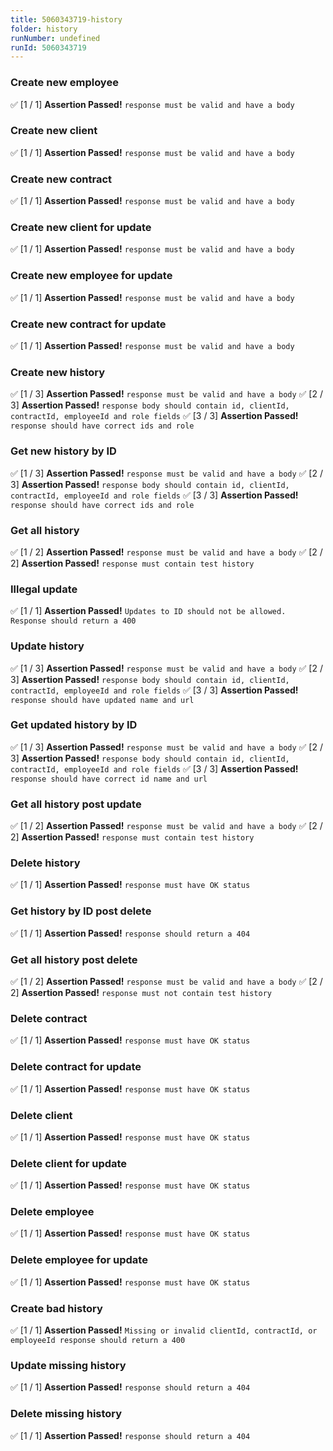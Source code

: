 ```yaml
---
title: 5060343719-history
folder: history
runNumber: undefined
runId: 5060343719
---
```



### Create new employee
✅ [1 / 1] **Assertion Passed!** `response must be valid and have a body`


### Create new client
✅ [1 / 1] **Assertion Passed!** `response must be valid and have a body`


### Create new contract
✅ [1 / 1] **Assertion Passed!** `response must be valid and have a body`


### Create new client for update
✅ [1 / 1] **Assertion Passed!** `response must be valid and have a body`


### Create new employee for update
✅ [1 / 1] **Assertion Passed!** `response must be valid and have a body`


### Create new contract for update
✅ [1 / 1] **Assertion Passed!** `response must be valid and have a body`


### Create new history
✅ [1 / 3] **Assertion Passed!** `response must be valid and have a body`
✅ [2 / 3] **Assertion Passed!** `response body should contain id, clientId, contractId, employeeId and role fields`
✅ [3 / 3] **Assertion Passed!** `response should have correct ids and role`


### Get new history by ID
✅ [1 / 3] **Assertion Passed!** `response must be valid and have a body`
✅ [2 / 3] **Assertion Passed!** `response body should contain id, clientId, contractId, employeeId and role fields`
✅ [3 / 3] **Assertion Passed!** `response should have correct ids and role`


### Get all history
✅ [1 / 2] **Assertion Passed!** `response must be valid and have a body`
✅ [2 / 2] **Assertion Passed!** `response must contain test history`


### Illegal update
✅ [1 / 1] **Assertion Passed!** `Updates to ID should not be allowed. Response should return a 400`


### Update history
✅ [1 / 3] **Assertion Passed!** `response must be valid and have a body`
✅ [2 / 3] **Assertion Passed!** `response body should contain id, clientId, contractId, employeeId and role fields`
✅ [3 / 3] **Assertion Passed!** `response should have updated name and url`


### Get updated history by ID
✅ [1 / 3] **Assertion Passed!** `response must be valid and have a body`
✅ [2 / 3] **Assertion Passed!** `response body should contain id, clientId, contractId, employeeId and role fields`
✅ [3 / 3] **Assertion Passed!** `response should have correct id name and url`


### Get all history post update
✅ [1 / 2] **Assertion Passed!** `response must be valid and have a body`
✅ [2 / 2] **Assertion Passed!** `response must contain test history`


### Delete history
✅ [1 / 1] **Assertion Passed!** `response must have OK status`


### Get history by ID post delete
✅ [1 / 1] **Assertion Passed!** `response should return a 404`


### Get all history post delete
✅ [1 / 2] **Assertion Passed!** `response must be valid and have a body`
✅ [2 / 2] **Assertion Passed!** `response must not contain test history`


### Delete contract
✅ [1 / 1] **Assertion Passed!** `response must have OK status`


### Delete contract for update
✅ [1 / 1] **Assertion Passed!** `response must have OK status`


### Delete client
✅ [1 / 1] **Assertion Passed!** `response must have OK status`


### Delete client for update
✅ [1 / 1] **Assertion Passed!** `response must have OK status`


### Delete employee
✅ [1 / 1] **Assertion Passed!** `response must have OK status`


### Delete employee for update
✅ [1 / 1] **Assertion Passed!** `response must have OK status`


### Create bad history
✅ [1 / 1] **Assertion Passed!** `Missing or invalid clientId, contractId, or employeeId response should return a 400`


### Update missing history
✅ [1 / 1] **Assertion Passed!** `response should return a 404`


### Delete missing history
✅ [1 / 1] **Assertion Passed!** `response should return a 404`